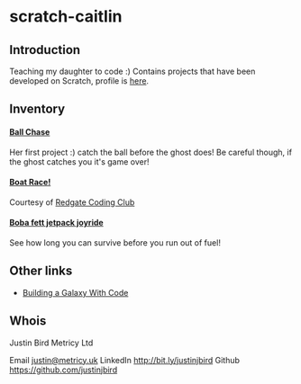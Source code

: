 # scratch-caitlin

## Introduction

Teaching my daughter to code :) Contains projects that have been developed on Scratch, profile is [here](https://scratch.mit.edu/users/unicorn-obsessed/).

## Inventory	
#### [Ball Chase](https://scratch.mit.edu/projects/275960057/)
Her first project :) catch the ball before the ghost does! Be careful though, if the ghost catches you it's game over!

#### [Boat Race!](https://scratch.mit.edu/projects/382469725/)
Courtesy of [Redgate Coding Club](https://medium.com/ingeniouslysimple/launching-our-redgate-coding-club-for-kids-fdc29b715d04)

#### [Boba fett jetpack joyride](https://scratch.mit.edu/projects/383049227/)
See how long you can survive before you run out of fuel! 

## Other links
* [Building a Galaxy With Code](https://code.org/starwars)

## Whois
Justin Bird
Metricy Ltd

Email 		justin@metricy.uk
LinkedIn 	http://bit.ly/justinjbird
Github		https://github.com/justinjbird
